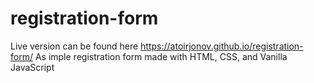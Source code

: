 # registration-form
Live version can be found here https://atoirjonov.github.io/registration-form/
As imple registration form made with HTML, CSS, and Vanilla JavaScript
